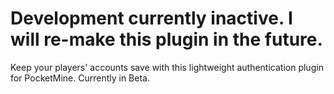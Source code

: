 # Development currently inactive. I will re-make this plugin in the future.
Keep your players' accounts save with this lightweight authentication plugin for PocketMine.
Currently in Beta.

